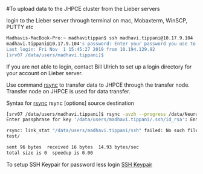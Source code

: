 #To upload data to the JHPCE cluster from the Lieber servers

login to the Lieber server through terminal on mac, Mobaxterm, WinSCP, PUTTY etc 

``` Bash
Madhavis-MacBook-Pro:~ madhavitippan$ ssh madhavi.tippani@10.17.9.104
madhavi.tippani@10.17.9.104's password: Enter your password you use to login to Lieber server 10.17.9.104
Last login: Fri Nov  1 15:45:27 2019 from 10.194.129.92
[srv07 /data/users/madhavi.tippani]$ 
```
If you are not able to login, contact Bill Ulrich to set up a login directory for your account on Lieber server.

Use command [rsync](https://linuxize.com/post/how-to-use-rsync-for-local-and-remote-data-transfer-and-synchronization/) to transfer data to JHPCE through the transfer node. Transfer node on JHPCE is used for data transfer.

Syntax for [rsync](https://linuxize.com/post/how-to-use-rsync-for-local-and-remote-data-transfer-and-synchronization/) 
rsync [options] source destination

``` Bash
[srv07 /data/users/madhavi.tippani]$ rsync -avzh --progress /data/Neural_Plasticity/Maddy/Ca_Img/test ssh mtippani@jhpce-transfer01.jhsph.edu:/dcl01/lieber/ajaffe/Maddy/Ca_Img/vignette 
Enter passphrase for key '/data/users/madhavi.tippani/.ssh/id_rsa': Enter your password for JHPCE or the Key if you have your system setup with SSH Keypair

rsync: link_stat "/data/users/madhavi.tippani/ssh" failed: No such file or directory (2)
test/

sent 96 bytes  received 16 bytes  14.93 bytes/sec
total size is 0  speedup is 0.00

```

To setup SSH Keypair for password less login [SSH Keypair](https://jhpce.jhu.edu/knowledge-base/authentication/ssh-key-setup/)
